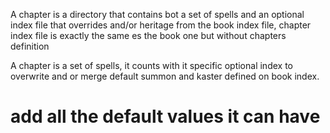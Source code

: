A chapter is a directory that contains bot a set of spells and an optional index file that overrides and/or heritage from the book index file, chapter index file is exactly the same es the book one but without chapters definition

A chapter is a set of spells, it counts with it specific optional index to overwrite and or merge default summon and kaster defined on book index.
# add all the default values it can have
